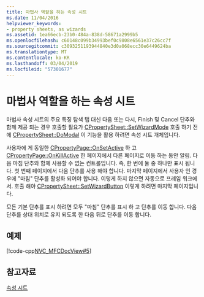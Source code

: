 ```yaml
---
title: 마법사 역할을 하는 속성 시트
ms.date: 11/04/2016
helpviewer_keywords:
- property sheets, as wizards
ms.assetid: 1ea66ecb-23b0-484a-838d-58671a2999b5
ms.openlocfilehash: c60148c099b34993bef0c9808e6561e37c26cc7f
ms.sourcegitcommit: c3093251193944840e3d0a068ecc30e6449624ba
ms.translationtype: MT
ms.contentlocale: ko-KR
ms.lasthandoff: 03/04/2019
ms.locfileid: "57301677"
---
```

# <a name="property-sheets-as-wizards"></a>마법사 역할을 하는 속성 시트

마법사 속성 시트의 주요 특징 탐색 탭 대신 다음 또는 다시, Finish 및 Cancel 단추와 함께 제공 되는 경우 호출할 필요가 [CPropertySheet::SetWizardMode](../mfc/reference/cpropertysheet-class.md#setwizardmode) 호출 하기 전에 [CPropertySheet::DoModal](../mfc/reference/cpropertysheet-class.md#domodal) 이 기능을 활용 하려면 속성 시트 개체입니다.

사용자에 게 동일한 [CPropertyPage::OnSetActive](../mfc/reference/cpropertypage-class.md#onsetactive) 하 고 [CPropertyPage::OnKillActive](../mfc/reference/cpropertypage-class.md#onkillactive) 한 페이지에서 다른 페이지로 이동 하는 동안 알림. 다음 마침 단추와 함께 사용할 수 없는 컨트롤입니다. 즉, 한 번에 둘 중 하나만 표시 됩니다. 첫 번째 페이지에서 다음 단추를 사용 해야 합니다. 마지막 페이지에서 사용자 인 경우에 "마침" 단추를 활성화 되어야 합니다. 이렇게 하지 않으면 자동으로 프레임 워크에서. 호출 해야 [CPropertySheet::SetWizardButton](../mfc/reference/cpropertysheet-class.md#setwizardbuttons) 이렇게 하려면 마지막 페이지입니다.

모든 기본 단추를 표시 하려면 모두 "마침" 단추를 표시 하 고 단추를 이동 합니다. 다음 단추를 상대 위치로 유지 되도록 한 다음 뒤로 단추를 이동 합니다.

## <a name="example"></a>예제

[!code-cpp[NVC_MFCDocView#5](../mfc/codesnippet/cpp/property-sheets-as-wizards_1.cpp)]

## <a name="see-also"></a>참고자료

[속성 시트](../mfc/property-sheets-mfc.md)
